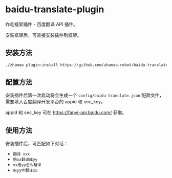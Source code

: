 # baidu-translate-plugin

炸毛框架插件 - 百度翻译 API 插件。

安装框架后，可直接安装插件到框架。

## 安装方法

```bash
./zhamao plugin:install https://github.com/zhamao-robot/baidu-translate-plugin.git
```

## 配置方法

安装插件后第一次启动将会生成一个 `config/baidu-translate.json` 配置文件，需要填入百度翻译开发平台的 appid 和 sec_key。

appid 和 sec_key 可在 <https://fanyi-api.baidu.com/> 获取。

## 使用方法

安装插件后，可匹配如下对话：

- `翻译 xxx`
- `把xx翻译成yy`
- `xx用yy怎么翻译`
- `用yy咋翻译xx`
